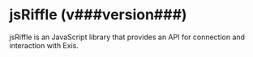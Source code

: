 # jsRiffle (v###version###)
jsRiffle is an JavaScript library that provides an API for connection and interaction with Exis.

